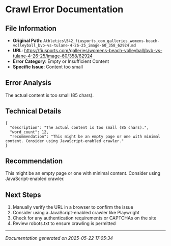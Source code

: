 # Crawl Error Documentation

## File Information
- **Original Path**: `Athletics\542_fiusports_com_galleries_womens-beach-volleyball_bvb-vs-tulane-4-26-25_image-60_358_62924.md`
- **URL**: https://fiusports.com/galleries/womens-beach-volleyball/bvb-vs-tulane-4-26-25/image-60/358/62924
- **Error Category**: Empty or Insufficient Content
- **Specific Issue**: Content too small

## Error Analysis
The actual content is too small (85 chars).

## Technical Details
```
{
  "description": "The actual content is too small (85 chars).",
  "word_count": 12,
  "recommendation": "This might be an empty page or one with minimal content. Consider using JavaScript-enabled crawler."
}
```

## Recommendation
This might be an empty page or one with minimal content. Consider using JavaScript-enabled crawler.

## Next Steps
1. Manually verify the URL in a browser to confirm the issue
2. Consider using a JavaScript-enabled crawler like Playwright
3. Check for any authentication requirements or CAPTCHAs on the site
4. Review robots.txt to ensure crawling is permitted

---
*Documentation generated on 2025-05-22 17:05:34*
